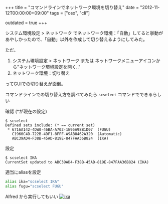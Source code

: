 +++
title = "コマンドラインでネットワーク環境を切り替え"
date = "2012-11-12T00:00:00+09:00"
tags = ["osx", "cli"]

outdated = true
+++



システム環境設定 > ネットワーク でネットワーク環境：「自動」してると挙動があやしかったので、「自動」以外を作成して切り替えるようにしてみた。

ただ、

1.  システム環境設定 > ネットワーク または ネットワークメニューアイコンから"ネットワーク環境設定を開く.."
2.  ネットワーク環境：切り替え

ってGUIでの切り替えが面倒。

コマンドラインでの切り替え方を調べてみたら `scselect` コマンドでできるらしい

確認 (*が現在の設定)

```
$ scselect
Defined sets include: (* == current set)
 * 6716A142-4DW0-46BA-A702-1E95A98B1D07  (FUGU)
   C1960C4D-722B-4DF1-8FFF-A9AB8462A320  (Automatic)
   ABC39AD4-F38B-45AD-819E-847FAA36B824  (IKA)
```

設定

```
$ scselect IKA
CurrentSet updated to ABC39AD4-F38B-45AD-819E-847FAA36B824 (IKA)
```

適当にaliasを設定

```bash
alias ika="scselect IKA"
alias fugu="scselect FUGU"
```

Alfred から実行してもいい
[![](/images/2012/11/ika.png "ika")](/images/2012/11/ika.png)